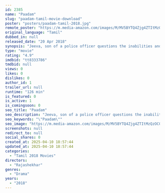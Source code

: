 ```yaml
---
id: 2385
name: "Paadam"
slug: "paadam-tamil-movie-download"
poster: "posters/paadam-tamil-2018.jpg"
remote_poster: "https://m.media-amazon.com/images/M/MV5BYTQ4Zjg4ZTItMzQzOC00ZTE0LThjMjMtNzg2NjIwZTg2MGZkXkEyXkFqcGdeQXVyMzYxOTQ3MDg@._V1_SX300.jpg"
original_language: "Tamil"
dubbed_in: null
released_date: "20 Apr 2018"
synopsis: "Jeeva, son of a police officer questions the inabilities and defects in Indian educational system and also shows his frustration towards studying the lessons in English language instead of Tamil."
type: "movie"
rating: "4.9"
imdbid: "tt8333786"
tmdbid: null
views: 0
likes: 0
dislikes: 0
author_id: 1
trailer_url: null
runtime: "126 min"
is_featured: 0
is_active: 1
is_comingsoon: 0
seo_title: "Paadam"
seo_description: "Jeeva, son of a police officer questions the inabilities and defects in Indian educational system and also shows his frustration towards studying the lessons in English language instead of Tamil."
seo_keywords: "\"Paadam\""
seo_image: "https://m.media-amazon.com/images/M/MV5BYTQ4Zjg4ZTItMzQzOC00ZTE0LThjMjMtNzg2NjIwZTg2MGZkXkEyXkFqcGdeQXVyMzYxOTQ3MDg@._V1_SX300.jpg"
screenshots: null
redirect_to: null
social_shares: 0
created_at: 2025-04-10 18:57:44
updated_at: 2025-04-10 18:57:44
categories:
  - "Tamil 2018 Movies"
directors:
  - "Rajashekhar"
genres:
  - "Drama"
years:
  - "2018"
---
```

